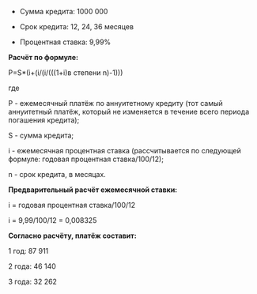 - Сумма кредита: 1000 000

- Срок кредита: 12, 24, 36 месяцев

- Процентная ставка: 9,99%

**Расчёт по формуле:**

P=S*(i+(i/(i/(((1+i)в степени n)-1)))

где

P - ежемесячный платёж по аннуитетному кредиту (тот самый аннуитетный платёж, который не изменяется в течение всего периода погашения кредита);

S - сумма кредита;

i - ежемесячная процентная ставка (рассчитывается по следующей формуле: годовая процентная ставка/100/12);

n - срок кредита, в месяцах.

**Предварительный расчёт ежемесячной ставки:**

i = годовая процентная ставка/100/12

i = 9,99/100/12 = 0,008325

**Согласно расчёту, платёж составит:**

1 год: 87 911

2 года: 46 140

3 года: 32 262
